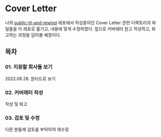 # Cover Letter

나의 [public-til-and-rewind](https://github.com/koremp/public-til-and-rewind) 레포에서 작성중이던 Cover Letter 관련 디렉토리의 파일들을 이 레포로 옮기고, 내용에 맞게 수정하였다. 앞으로 커버레터 원고 작성하고, 퇴고하는 과정을 담아볼 예정이다.

## 목차

### 01. 지원할 회사들 보기

2022.06.28. 원티드로 보기

### 02. 커버레터 작성

작성 및 퇴고

### 03. 검토 및 수정

다른 분들께 검토를 부탁하여 재수정
